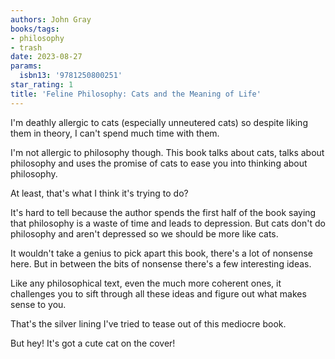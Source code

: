 ```yaml
---
authors: John Gray
books/tags:
- philosophy
- trash
date: 2023-08-27
params:
  isbn13: '9781250800251'
star_rating: 1
title: 'Feline Philosophy: Cats and the Meaning of Life'
---
```


I'm deathly allergic to cats (especially unneutered cats) so despite liking them
in theory, I can't spend much time with them.

I'm not allergic to philosophy though. This book talks about cats, talks about
philosophy and uses the promise of cats to ease you into thinking about
philosophy.

At least, that's what I think it's trying to do?

<!--more-->

It's hard to tell because the author spends the first half of the book saying
that philosophy is a waste of time and leads to depression. But cats don't do
philosophy and aren't depressed so we should be more like cats.

It wouldn't take a genius to pick apart this book, there's a lot of nonsense
here. But in between the bits of nonsense there's a few interesting ideas.

Like any philosophical text, even the much more coherent ones, it challenges you
to sift through all these ideas and figure out what makes sense to you.

That's the silver lining I've tried to tease out of this mediocre book.

But hey! It's got a cute cat on the cover!